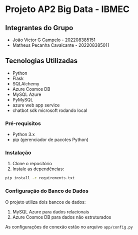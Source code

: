 

# Projeto AP2 Big Data - IBMEC

## Integrantes do Grupo
- João Victor G Campelo - 202208385151
- Matheus Pecanha Cavalcante - 202208385011


## Tecnologias Utilizadas
- Python
- Flask
- SQLAlchemy
- Azure Cosmos DB
- MySQL Azure
- PyMySQL
- azure web app service
- chatbot sdk microsoft rodando local

### Pré-requisitos
- Python 3.x
- pip (gerenciador de pacotes Python)

### Instalação
1. Clone o repositório
2. Instale as dependências:
```bash
pip install -r requirements.txt
```

### Configuração do Banco de Dados
O projeto utiliza dois bancos de dados:
1. MySQL Azure para dados relacionais
2. Azure Cosmos DB para dados não estruturados

As configurações de conexão estão no arquivo `app/config.py`
```



